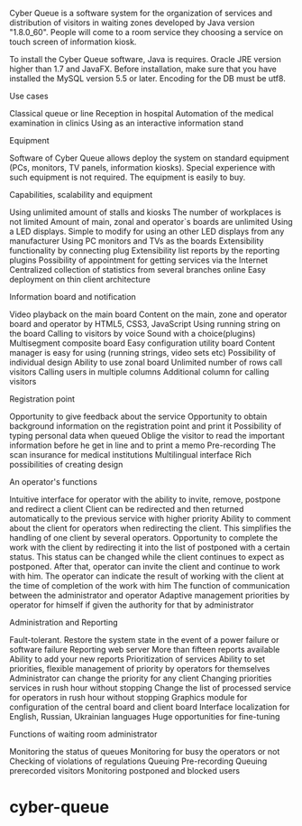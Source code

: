 Cyber Queue is a software system for the organization of services and distribution of visitors in waiting zones developed by Java version "1.8.0_60". People will come to a room service they choosing a service on touch screen of information kiosk.

To install the Cyber Queue software, Java is requires. Oracle JRE version higher than 1.7 and JavaFX. Before installation, make sure that you have installed the MySQL version 5.5 or later. Encoding for the DB must be utf8.

Use cases

Classical queue or line
Reception in hospital
Automation of the medical examination in clinics
Using as an interactive information stand

Equipment

Software of Cyber Queue allows deploy the system on standard equipment (PCs, monitors, TV panels, information kiosks). Special experience with such equipment is not required. The equipment is easily to buy.

Capabilities, scalability and equipment

Using unlimited amount of stalls and kiosks
The number of workplaces is not limited
Amount of main, zonal and operator`s boards are unlimited
Using a LED displays. Simple to modify for using an other LED displays from any manufacturer
Using PC monitors and TVs as the boards
Extensibility functionality by connecting plug
Extensibility list reports by the reporting plugins
Possibility of appointment for getting services via the Internet
Centralized collection of statistics from several branches online
Easy deployment on thin client architecture

Information board and notification

Video playback on the main board
Content on the main, zone and operator board and operator by HTML5, CSS3, JavaScript
Using running string on the board
Calling to visitors by voice
Sound with a choice(plugins)
Multisegment composite board
Easy configuration utility board
Content manager is easy for using (running strings, video sets etc)
Possibility of individual design
Ability to use zonal board
Unlimited number of rows call visitors
Calling users in multiple columns
Additional column for calling visitors

Registration point

Opportunity to give feedback about the service
Opportunity to obtain background information on the registration point and print it
Possibility of typing personal data when queued
Oblige the visitor to read the important information before he get in line and to print a memo
Pre-recording
The scan insurance for medical institutions
Multilingual interface
Rich possibilities of creating design

An operator's functions

Intuitive interface for operator with the ability to invite, remove, postpone and redirect a client
Client can be redirected and then returned automatically to the previous service with higher priority
Ability to comment about the client for operators when redirecting the client. This simplifies the handling of one client by several operators.
Opportunity to complete the work with the client by redirecting it into the list of postponed with a certain status. This status can be changed while the client continues to expect as  postponed. After that, operator can invite the client and continue to work with him.
The operator can indicate the result of working with the client at the time of completion of the work with him
The function of communication between the administrator and operator
Adaptive management priorities by operator for himself if given the authority for that by administrator

 
Administration and Reporting

Fault-tolerant. Restore the system state in the event of a power failure or software failure
Reporting web server
More than fifteen reports available
Ability to add your new reports
Prioritization of services
Ability to set priorities, flexible management of priority by operators for themselves
Administrator can change the priority for any client
Changing priorities services in rush hour without stopping
Change the list of processed service for operators in rush hour without stopping
Graphics module for configuration of the central board and client board
Interface localization for English, Russian, Ukrainian languages
Huge opportunities for fine-tuning

Functions of waiting room administrator

Monitoring the status of queues
Monitoring for busy the operators or not
Checking of violations of regulations
Queuing
Pre-recording
Queuing prerecorded visitors
Monitoring postponed and blocked users



# cyber-queue

